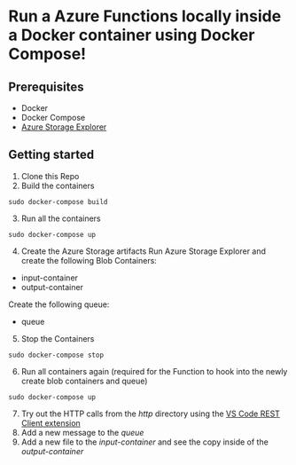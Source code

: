 # Run a Azure Functions locally inside a Docker container using Docker Compose!

## Prerequisites
- Docker
- Docker Compose
- [Azure Storage Explorer](https://docs.microsoft.com/en-us/azure/vs-azure-tools-storage-manage-with-storage-explorer)

## Getting started
1. Clone this Repo
2. Build the containers
```
sudo docker-compose build
```
3. Run all the containers
```
sudo docker-compose up
```
4. Create the Azure Storage artifacts
Run Azure Storage Explorer and create the following Blob Containers:
- input-container
- output-container

Create the following queue:
- queue
5. Stop the Containers
```
sudo docker-compose stop
```
6. Run all containers again (required for the Function to hook into the newly create blob containers and queue)
```
sudo docker-compose up
```
7. Try out the HTTP calls from the *http* directory using the [VS Code REST Client extension](https://marketplace.visualstudio.com/items?itemName=humao.rest-client)
8. Add a new message to the *queue*
9. Add a new file to the *input-container* and see the copy inside of the *output-container*